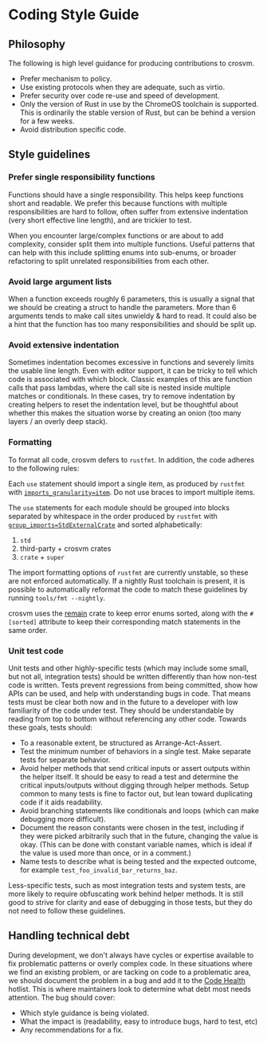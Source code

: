 # Coding Style Guide

## Philosophy

The following is high level guidance for producing contributions to crosvm.

- Prefer mechanism to policy.
- Use existing protocols when they are adequate, such as virtio.
- Prefer security over code re-use and speed of development.
- Only the version of Rust in use by the ChromeOS toolchain is supported. This is ordinarily the
  stable version of Rust, but can be behind a version for a few weeks.
- Avoid distribution specific code.

## Style guidelines

### Prefer single responsibility functions

Functions should have a single responsibility. This helps keep functions short and readable. We
prefer this because functions with multiple responsibilities are hard to follow, often suffer from
extensive indentation (very short effective line length), and are trickier to test.

When you encounter large/complex functions or are about to add complexity, consider split them into
multiple functions. Useful patterns that can help with this include splitting enums into sub-enums,
or broader refactoring to split unrelated responsibilities from each other.

### Avoid large argument lists

When a function exceeds roughly 6 parameters, this is usually a signal that we should be creating a
struct to handle the parameters. More than 6 arguments tends to make call sites unwieldy & hard to
read. It could also be a hint that the function has too many responsibilities and should be split
up.

### Avoid extensive indentation

Sometimes indentation becomes excessive in functions and severely limits the usable line length.
Even with editor support, it can be tricky to tell which code is associated with which block.
Classic examples of this are function calls that pass lambdas, where the call site is nested inside
multiple matches or conditionals. In these cases, try to remove indentation by creating helpers to
reset the indentation level, but be thoughtful about whether this makes the situation worse by
creating an onion (too many layers / an overly deep stack).

### Formatting

To format all code, crosvm defers to `rustfmt`. In addition, the code adheres to the following
rules:

Each `use` statement should import a single item, as produced by `rustfmt` with
[`imports_granularity=item`]. Do not use braces to import multiple items.

The `use` statements for each module should be grouped into blocks separated by whitespace in the
order produced by `rustfmt` with [`group_imports=StdExternalCrate`] and sorted alphabetically:

1. `std`
1. third-party + crosvm crates
1. `crate` + `super`

The import formatting options of `rustfmt` are currently unstable, so these are not enforced
automatically. If a nightly Rust toolchain is present, it is possible to automatically reformat the
code to match these guidelines by running `tools/fmt --nightly`.

crosvm uses the [remain](https://github.com/dtolnay/remain) crate to keep error enums sorted, along
with the `#[sorted]` attribute to keep their corresponding match statements in the same order.

### Unit test code

Unit tests and other highly-specific tests (which may include some small, but not all, integration
tests) should be written differently than how non-test code is written. Tests prevent regressions
from being committed, show how APIs can be used, and help with understanding bugs in code. That
means tests must be clear both now and in the future to a developer with low familiarity of the code
under test. They should be understandable by reading from top to bottom without referencing any
other code. Towards these goals, tests should:

- To a reasonable extent, be structured as Arrange-Act-Assert.
- Test the minimum number of behaviors in a single test. Make separate tests for separate behavior.
- Avoid helper methods that send critical inputs or assert outputs within the helper itself. It
  should be easy to read a test and determine the critical inputs/outputs without digging through
  helper methods. Setup common to many tests is fine to factor out, but lean toward duplicating code
  if it aids readability.
- Avoid branching statements like conditionals and loops (which can make debugging more difficult).
- Document the reason constants were chosen in the test, including if they were picked arbitrarily
  such that in the future, changing the value is okay. (This can be done with constant variable
  names, which is ideal if the value is used more than once, or in a comment.)
- Name tests to describe what is being tested and the expected outcome, for example
  `test_foo_invalid_bar_returns_baz`.

Less-specific tests, such as most integration tests and system tests, are more likely to require
obfuscating work behind helper methods. It is still good to strive for clarity and ease of debugging
in those tests, but they do not need to follow these guidelines.

## Handling technical debt

During development, we don't always have cycles or expertise available to fix problematic patterns
or overly complex code. In these situations where we find an existing problem, or are tacking on
code to a problematic area, we should document the problem in a bug and add it to the
[Code Health](https://issuetracker.google.com/hotlists/4285957) hotlist. This is where maintainers
look to determine what debt most needs attention. The bug should cover:

- Which style guidance is being violated.
- What the impact is (readability, easy to introduce bugs, hard to test, etc)
- Any recommendations for a fix.

[`group_imports=stdexternalcrate`]: https://rust-lang.github.io/rustfmt/?version=v1.5.1&search=#group_imports
[`imports_granularity=item`]: https://rust-lang.github.io/rustfmt/?version=v1.5.1&search=#imports_granularity
